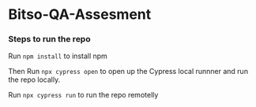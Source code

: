 # Bitso-QA-Assesment

### Steps to run the repo

Run `npm install` to install npm

Then Run `npx cypress open` to open up the Cypress local runnner and run the repo locally.

Run `npx cypress run` to run the repo remotelly
